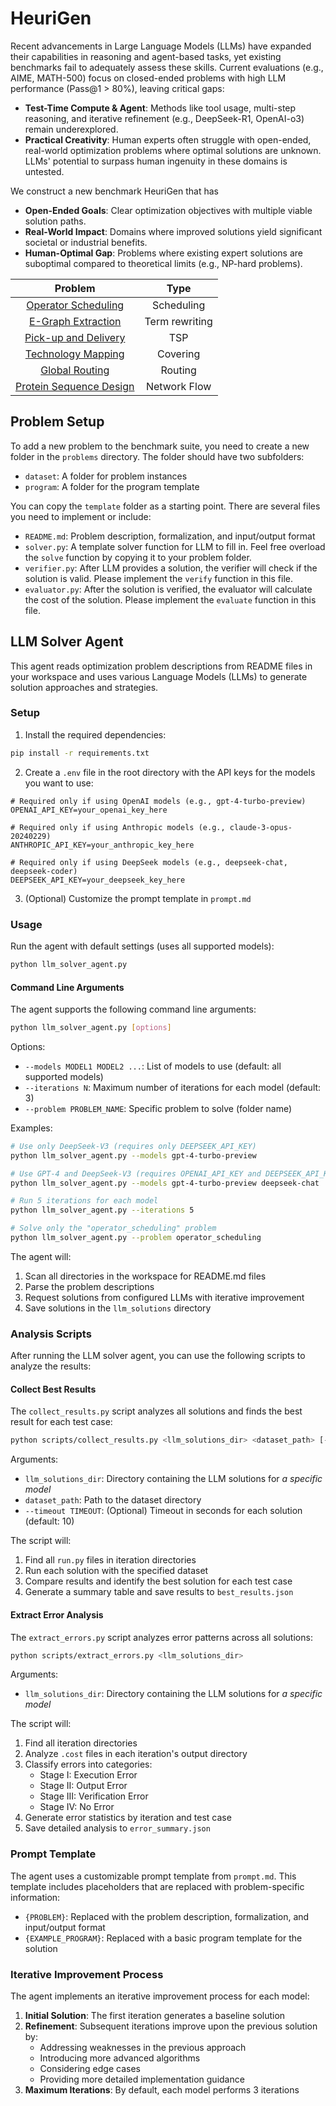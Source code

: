 # HeuriGen

Recent advancements in Large Language Models (LLMs) have expanded their capabilities in reasoning and agent-based tasks, yet existing benchmarks fail to adequately assess these skills. Current evaluations (e.g., AIME, MATH-500) focus on closed-ended problems with high LLM performance (Pass@1 > 80%), leaving critical gaps:
* **Test-Time Compute & Agent**: Methods like tool usage, multi-step reasoning, and iterative refinement (e.g., DeepSeek-R1, OpenAI-o3) remain underexplored.
* **Practical Creativity**: Human experts often struggle with open-ended, real-world optimization problems where optimal solutions are unknown. LLMs' potential to surpass human ingenuity in these domains is untested.

We construct a new benchmark HeuriGen that has
* **Open-Ended Goals**: Clear optimization objectives with multiple viable solution paths.
* **Real-World Impact**: Domains where improved solutions yield significant societal or industrial benefits.
* **Human-Optimal Gap**: Problems where existing expert solutions are suboptimal compared to theoretical limits (e.g., NP-hard problems).

| Problem | Type |
| :--: | :--: |
| [Operator Scheduling](operator_scheduling) | Scheduling |
| [E-Graph Extraction](e-graph-extraction) | Term rewriting |
| [Pick-up and Delivery](pdptw) | TSP |
| [Technology Mapping](technology_mapping) | Covering |
| [Global Routing](global_routing) | Routing |
| [Protein Sequence Design](protein_sequence_design) | Network Flow |


## Problem Setup
To add a new problem to the benchmark suite, you need to create a new folder in the `problems` directory.
The folder should have two subfolders:
* `dataset`: A folder for problem instances
* `program`: A folder for the program template

You can copy the `template` folder as a starting point. There are several files you need to implement or include:
* `README.md`: Problem description, formalization, and input/output format
* `solver.py`: A template solver function for LLM to fill in. Feel free overload the `solve` function by copying it to your problem folder.
* `verifier.py`: After LLM provides a solution, the verifier will check if the solution is valid. Please implement the `verify` function in this file.
* `evaluator.py`: After the solution is verified, the evaluator will calculate the cost of the solution. Please implement the `evaluate` function in this file.

## LLM Solver Agent

This agent reads optimization problem descriptions from README files in your workspace and uses various Language Models (LLMs) to generate solution approaches and strategies.

### Setup

1. Install the required dependencies:
```bash
pip install -r requirements.txt
```

2. Create a `.env` file in the root directory with the API keys for the models you want to use:
```
# Required only if using OpenAI models (e.g., gpt-4-turbo-preview)
OPENAI_API_KEY=your_openai_key_here

# Required only if using Anthropic models (e.g., claude-3-opus-20240229)
ANTHROPIC_API_KEY=your_anthropic_key_here

# Required only if using DeepSeek models (e.g., deepseek-chat, deepseek-coder)
DEEPSEEK_API_KEY=your_deepseek_key_here
```

3. (Optional) Customize the prompt template in `prompt.md`

### Usage

Run the agent with default settings (uses all supported models):
```bash
python llm_solver_agent.py
```

#### Command Line Arguments

The agent supports the following command line arguments:

```bash
python llm_solver_agent.py [options]
```

Options:
- `--models MODEL1 MODEL2 ...`: List of models to use (default: all supported models)
- `--iterations N`: Maximum number of iterations for each model (default: 3)
- `--problem PROBLEM_NAME`: Specific problem to solve (folder name)

Examples:
```bash
# Use only DeepSeek-V3 (requires only DEEPSEEK_API_KEY)
python llm_solver_agent.py --models gpt-4-turbo-preview

# Use GPT-4 and DeepSeek-V3 (requires OPENAI_API_KEY and DEEPSEEK_API_KEY)
python llm_solver_agent.py --models gpt-4-turbo-preview deepseek-chat

# Run 5 iterations for each model
python llm_solver_agent.py --iterations 5

# Solve only the "operator_scheduling" problem
python llm_solver_agent.py --problem operator_scheduling
```

The agent will:
1. Scan all directories in the workspace for README.md files
2. Parse the problem descriptions
3. Request solutions from configured LLMs with iterative improvement
4. Save solutions in the `llm_solutions` directory


### Analysis Scripts

After running the LLM solver agent, you can use the following scripts to analyze the results:

#### Collect Best Results

The `collect_results.py` script analyzes all solutions and finds the best result for each test case:

```bash
python scripts/collect_results.py <llm_solutions_dir> <dataset_path> [--timeout TIMEOUT]
```

Arguments:
- `llm_solutions_dir`: Directory containing the LLM solutions for *a specific model*
- `dataset_path`: Path to the dataset directory
- `--timeout TIMEOUT`: (Optional) Timeout in seconds for each solution (default: 10)

The script will:
1. Find all `run.py` files in iteration directories
2. Run each solution with the specified dataset
3. Compare results and identify the best solution for each test case
4. Generate a summary table and save results to `best_results.json`

#### Extract Error Analysis

The `extract_errors.py` script analyzes error patterns across all solutions:

```bash
python scripts/extract_errors.py <llm_solutions_dir>
```

Arguments:
- `llm_solutions_dir`: Directory containing the LLM solutions for *a specific model*

The script will:
1. Find all iteration directories
2. Analyze `.cost` files in each iteration's output directory
3. Classify errors into categories:
   - Stage I: Execution Error
   - Stage II: Output Error
   - Stage III: Verification Error
   - Stage IV: No Error
4. Generate error statistics by iteration and test case
5. Save detailed analysis to `error_summary.json`

### Prompt Template

The agent uses a customizable prompt template from `prompt.md`. This template includes placeholders that are replaced with problem-specific information:

- `{PROBLEM}`: Replaced with the problem description, formalization, and input/output format
- `{EXAMPLE_PROGRAM}`: Replaced with a basic program template for the solution


### Iterative Improvement Process

The agent implements an iterative improvement process for each model:

1. **Initial Solution**: The first iteration generates a baseline solution
2. **Refinement**: Subsequent iterations improve upon the previous solution by:
   - Addressing weaknesses in the previous approach
   - Introducing more advanced algorithms
   - Considering edge cases
   - Providing more detailed implementation guidance
3. **Maximum Iterations**: By default, each model performs 3 iterations

